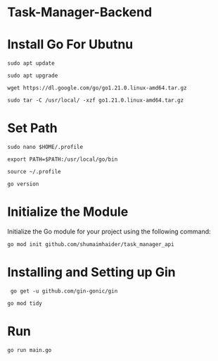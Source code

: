 # Task-Manager-Backend

# Install Go For Ubutnu

```sudo apt update```

```sudo apt upgrade```

```wget https://dl.google.com/go/go1.21.0.linux-amd64.tar.gz```

```sudo tar -C /usr/local/ -xzf go1.21.0.linux-amd64.tar.gz```

# Set Path

```sudo nano $HOME/.profile```

```export PATH=$PATH:/usr/local/go/bin```

```source ~/.profile```

```go version```

# Initialize the Module

Initialize the Go module for your project using the following command:

```go mod init github.com/shumaimhaider/task_manager_api```



# Installing and Setting up Gin

``` go get -u github.com/gin-gonic/gin```

```go mod tidy```

# Run

```go run main.go```

